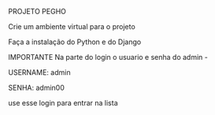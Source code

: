 PROJETO PEGHO

Crie um ambiente virtual para o projeto

Faça a instalação do Python e do Django

IMPORTANTE
Na parte do login o usuario e senha do admin -

USERNAME: admin

SENHA: admin00

use esse login para entrar na lista
